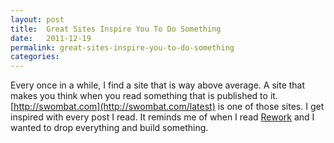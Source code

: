 ```yaml
---
layout: post
title:  Great Sites Inspire You To Do Something
date:   2011-12-19
permalink: great-sites-inspire-you-to-do-something
categories:
---
```


Every once in a while, I find a site that is way above average. A site that makes you think when you read something that is published to it. [http://swombat.com](http://swombat.com/latest) is one of those sites. I get inspired with every post I read. It reminds me of when I read [Rework](http://www.amazon.com/Rework-Jason-Fried/dp/0307463745/ref=sr_1_1?ie=UTF8&qid=1324318793&sr=8-1) and I wanted to drop everything and build something.

